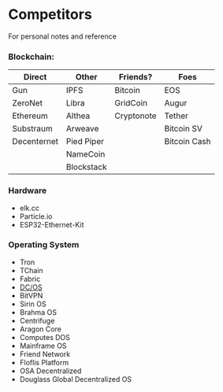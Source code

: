 # Competitors
For personal notes and reference

### Blockchain:

| Direct      | Other      | Friends?    | Foes         |
|-------------|------------|------------|--------------|
| Gun         | IPFS       | Bitcoin    | EOS          |
| ZeroNet     | Libra      | GridCoin   | Augur        |
| Ethereum    | Althea     | Cryptonote | Tether       |
| Substraum   | Arweave    |            | Bitcoin SV   |
| Decenternet | Pied Piper |            | Bitcoin Cash |
|             | NameCoin   |            |              |
|             | Blockstack |            |              |

### Hardware
- elk.cc
- Particle.io
- ESP32-Ethernet-Kit

### Operating System
- Tron
- TChain
- Fabric
- [DC/OS](https://dcos.io/)
- BitVPN
- Sirin OS
- Brahma OS
- Centrifuge
- Aragon Core
- Computes DOS
- Mainframe OS
- Friend Network
- Floflis Platform
- OSA Decentralized
- Douglass Global Decentralized OS
